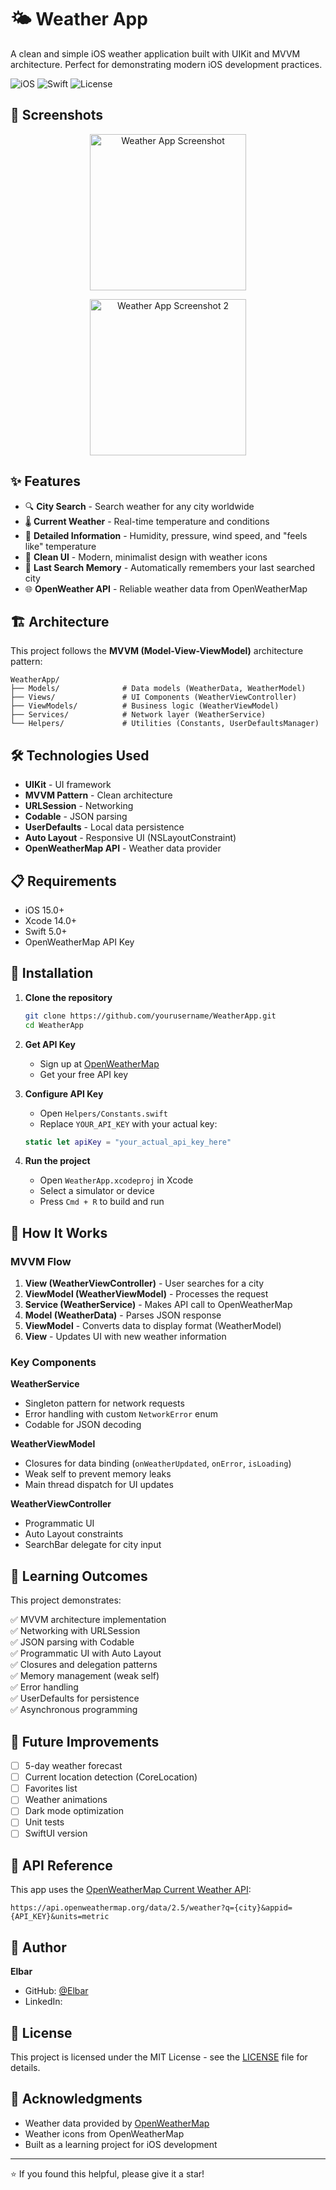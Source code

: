 # 🌤️ Weather App

A clean and simple iOS weather application built with UIKit and MVVM architecture. Perfect for demonstrating modern iOS development practices.

![iOS](https://img.shields.io/badge/iOS-15.0+-blue.svg)
![Swift](https://img.shields.io/badge/Swift-5.0-orange.svg)
![License](https://img.shields.io/badge/license-MIT-green.svg)

## 📱 Screenshots

<p align="center">
  <img src="screenshots/screenshot1.png" width="250" alt="Weather App Screenshot">
</p>


<p align="center">
  <img src="screenshots/screenshot2.png" width="250" alt="Weather App Screenshot 2">
</p>

## ✨ Features

- 🔍 **City Search** - Search weather for any city worldwide
- 🌡️ **Current Weather** - Real-time temperature and conditions
- 💨 **Detailed Information** - Humidity, pressure, wind speed, and "feels like" temperature
- 🎨 **Clean UI** - Modern, minimalist design with weather icons
- 💾 **Last Search Memory** - Automatically remembers your last searched city
- 🌐 **OpenWeather API** - Reliable weather data from OpenWeatherMap

## 🏗️ Architecture

This project follows the **MVVM (Model-View-ViewModel)** architecture pattern:

```
WeatherApp/
├── Models/              # Data models (WeatherData, WeatherModel)
├── Views/               # UI Components (WeatherViewController)
├── ViewModels/          # Business logic (WeatherViewModel)
├── Services/            # Network layer (WeatherService)
└── Helpers/             # Utilities (Constants, UserDefaultsManager)
```

## 🛠️ Technologies Used

- **UIKit** - UI framework
- **MVVM Pattern** - Clean architecture
- **URLSession** - Networking
- **Codable** - JSON parsing
- **UserDefaults** - Local data persistence
- **Auto Layout** - Responsive UI (NSLayoutConstraint)
- **OpenWeatherMap API** - Weather data provider

## 📋 Requirements

- iOS 15.0+
- Xcode 14.0+
- Swift 5.0+
- OpenWeatherMap API Key

## 🚀 Installation

1. **Clone the repository**
   ```bash
   git clone https://github.com/yourusername/WeatherApp.git
   cd WeatherApp
   ```

2. **Get API Key**
   - Sign up at [OpenWeatherMap](https://openweathermap.org/)
   - Get your free API key

3. **Configure API Key**
   - Open `Helpers/Constants.swift`
   - Replace `YOUR_API_KEY` with your actual key:
   ```swift
   static let apiKey = "your_actual_api_key_here"
   ```

4. **Run the project**
   - Open `WeatherApp.xcodeproj` in Xcode
   - Select a simulator or device
   - Press `Cmd + R` to build and run

## 📖 How It Works

### MVVM Flow

1. **View (WeatherViewController)** - User searches for a city
2. **ViewModel (WeatherViewModel)** - Processes the request
3. **Service (WeatherService)** - Makes API call to OpenWeatherMap
4. **Model (WeatherData)** - Parses JSON response
5. **ViewModel** - Converts data to display format (WeatherModel)
6. **View** - Updates UI with new weather information

### Key Components

**WeatherService**
- Singleton pattern for network requests
- Error handling with custom `NetworkError` enum
- Codable for JSON decoding

**WeatherViewModel**
- Closures for data binding (`onWeatherUpdated`, `onError`, `isLoading`)
- Weak self to prevent memory leaks
- Main thread dispatch for UI updates

**WeatherViewController**
- Programmatic UI
- Auto Layout constraints
- SearchBar delegate for city input

## 🎯 Learning Outcomes

This project demonstrates:

✅ MVVM architecture implementation  
✅ Networking with URLSession  
✅ JSON parsing with Codable  
✅ Programmatic UI with Auto Layout  
✅ Closures and delegation patterns  
✅ Memory management (weak self)  
✅ Error handling  
✅ UserDefaults for persistence  
✅ Asynchronous programming  

## 🔮 Future Improvements

- [ ] 5-day weather forecast
- [ ] Current location detection (CoreLocation)
- [ ] Favorites list
- [ ] Weather animations
- [ ] Dark mode optimization
- [ ] Unit tests
- [ ] SwiftUI version

## 📝 API Reference

This app uses the [OpenWeatherMap Current Weather API](https://openweathermap.org/current):

```
https://api.openweathermap.org/data/2.5/weather?q={city}&appid={API_KEY}&units=metric
```

## 👤 Author

**Elbar**
- GitHub: [@Elbar](https://github.com/Elbar)
- LinkedIn: [](https://linkedin.com/in/rocketvista)

## 📄 License

This project is licensed under the MIT License - see the [LICENSE](LICENSE) file for details.

## 🙏 Acknowledgments

- Weather data provided by [OpenWeatherMap](https://openweathermap.org/)
- Weather icons from OpenWeatherMap
- Built as a learning project for iOS development

---

⭐️ If you found this helpful, please give it a star!

